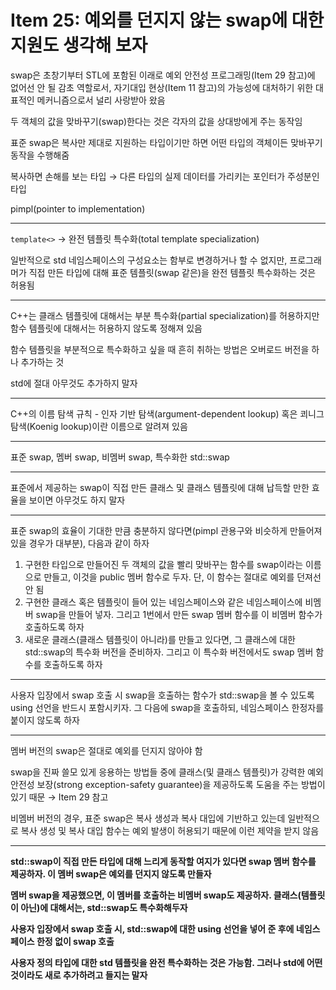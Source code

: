 # Item 25: 예외를 던지지 않는 swap에 대한 지원도 생각해 보자

swap은 초창기부터 STL에 포함된 이래로 예외 안전성 프로그래밍(Item 29 참고)에 없어선 안 될 감초 역할로서, 자기대입 현상(Item 11 참고)의 가능성에 대처하기 위한 대표적인 메커니즘으로서 널리 사랑받아 왔음

두 객체의 값을 맞바꾸기(swap)한다는 것은 각자의 값을 상대방에게 주는 동작임

표준 swap은 복사만 제대로 지원하는 타입이기만 하면 어떤 타입의 객체이든 맞바꾸기 동작을 수행해줌

복사하면 손해를 보는 타입 → 다른 타입의 실제 데이터를 가리키는 포인터가 주성분인 타입

pimpl(pointer to implementation)

---

`template<>` → 완전 템플릿 특수화(total template specialization)

일반적으로 std 네임스페이스의 구성요소는 함부로 변경하거나 할 수 없지만, 프로그래머가 직접 만든 타입에 대해 표준 템플릿(swap 같은)을 완전 템플릿 특수화하는 것은 허용됨

---

C++는 클래스 템플릿에 대해서는 부분 특수화(partial specialization)를 허용하지만 함수 템플릿에 대해서는 허용하지 않도록 정해져 있음

함수 템플릿을 부분적으로 특수화하고 싶을 때 흔히 취하는 방법은 오버로드 버전을 하나 추가하는 것

std에 절대 아무것도 추가하지 말자

---

C++의 이름 탐색 규칙 - 인자 기반 탐색(argument-dependent lookup) 혹은 쾨니그 탐색(Koenig lookup)이란 이름으로 알려져 있음

---

표준 swap, 멤버 swap, 비멤버 swap, 특수화한 std::swap

---

표준에서 제공하는 swap이 직접 만든 클래스 및 클래스 템플릿에 대해 납득할 만한 효율을 보이면 아무것도 하지 말자

---

표준 swap의 효율이 기대한 만큼 충분하지 않다면(pimpl 관용구와 비슷하게 만들어져 있을 경우가 대부분), 다음과 같이 하자

1. 구현한 타입으로 만들어진 두 객체의 값을 빨리 맞바꾸는 함수를 swap이라는 이름으로 만들고, 이것을 public 멤버 함수로 두자. 단, 이 함수는 절대로 예외를 던져선 안 됨
2. 구현한 클래스 혹은 템플릿이 들어 있는 네임스페이스와 같은 네임스페이스에 비멤버 swap을 만들어 넣자. 그리고 1번에서 만든 swap 멤버 함수를 이 비멤버 함수가 호출하도록 하자
3. 새로운 클래스(클래스 템플릿이 아니라)를 만들고 있다면, 그 클래스에 대한 std::swap의 특수화 버전을 준비하자. 그리고 이 특수화 버전에서도 swap 멤버 함수를 호출하도록 하자

---

사용자 입장에서 swap 호출 시 swap을 호출하는 함수가 std::swap을 볼 수 있도록 using 선언을 반드시 포함시키자. 그 다음에 swap을 호출하되, 네임스페이스 한정자를 붙이지 않도록 하자

---

멤버 버전의 swap은 절대로 예외를 던지지 않아야 함

swap을 진짜 쓸모 있게 응용하는 방법들 중에 클래스(및 클래스 템플릿)가 강력한 예외 안전성 보장(strong exception-safety guarantee)을 제공하도록 도움을 주는 방법이 있기 때문 → Item 29 참고

비멤버 버전의 경우, 표준 swap은 복사 생성과 복사 대입에 기반하고 있는데 일반적으로 복사 생성 및 복사 대입 함수는 예외 발생이 허용되기 때문에 이런 제약을 받지 않음

---

**std::swap이 직접 만든 타입에 대해 느리게 동작할 여지가 있다면 swap 멤버 함수를 제공하자. 이 멤버 swap은 예외를 던지지 않도록 만들자**

**멤버 swap을 제공했으면, 이 멤버를 호출하는 비멤버 swap도 제공하자. 클래스(템플릿이 아닌)에 대해서는, std::swap도 특수화해두자**

**사용자 입장에서 swap 호출 시, std::swap에 대한 using 선언을 넣어 준 후에 네임스페이스 한정 없이 swap 호출**

**사용자 정의 타입에 대한 std 템플릿을 완전 특수화하는 것은 가능함. 그러나 std에 어떤 것이라도 새로 추가하려고 들지는 말자**

